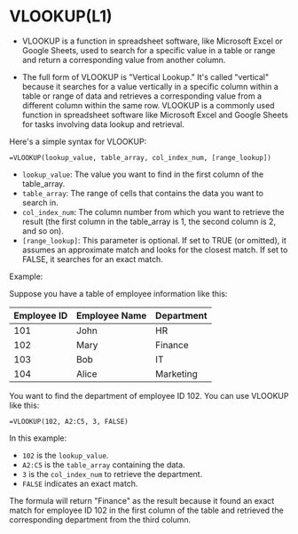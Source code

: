 # VLOOKUP(L1)

* VLOOKUP is a function in spreadsheet software, like Microsoft Excel or Google Sheets, used to search for a specific value in a table or range and return a corresponding value from another column. 

* The full form of VLOOKUP is "Vertical Lookup." It's called "vertical" because it searches for a value vertically in a specific column within a table or range of data and retrieves a corresponding value from a different column within the same row. VLOOKUP is a commonly used function in spreadsheet software like Microsoft Excel and Google Sheets for tasks involving data lookup and retrieval.

Here's a simple syntax for VLOOKUP:

```
=VLOOKUP(lookup_value, table_array, col_index_num, [range_lookup])
```

- `lookup_value`: The value you want to find in the first column of the table_array.
- `table_array`: The range of cells that contains the data you want to search in.
- `col_index_num`: The column number from which you want to retrieve the result (the first column in the table_array is 1, the second column is 2, and so on).
- `[range_lookup]`: This parameter is optional. If set to TRUE (or omitted), it assumes an approximate match and looks for the closest match. If set to FALSE, it searches for an exact match.

Example:

Suppose you have a table of employee information like this:

| Employee ID | Employee Name | Department |
|-------------|---------------|------------|
| 101         | John          | HR         |
| 102         | Mary          | Finance    |
| 103         | Bob           | IT         |
| 104         | Alice         | Marketing  |

You want to find the department of employee ID 102. You can use VLOOKUP like this:

```
=VLOOKUP(102, A2:C5, 3, FALSE)
```

In this example:
- `102` is the `lookup_value`.
- `A2:C5` is the `table_array` containing the data.
- `3` is the `col_index_num` to retrieve the department.
- `FALSE` indicates an exact match.

The formula will return "Finance" as the result because it found an exact match for employee ID 102 in the first column of the table and retrieved the corresponding department from the third column.